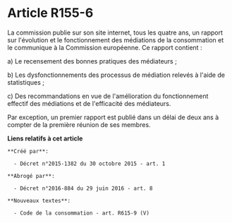 # Article R155-6

La commission publie sur son site internet, tous les quatre ans, un rapport sur l'évolution et le fonctionnement des
médiations de la consommation et le communique à la Commission européenne. Ce rapport contient :

a) Le recensement des bonnes pratiques des médiateurs ;

b) Les dysfonctionnements des processus de médiation relevés à l'aide de statistiques ;

c) Des recommandations en vue de l'amélioration du fonctionnement effectif des médiations et de l'efficacité des médiateurs.

Par exception, un premier rapport est publié dans un délai de deux ans à compter de la première réunion de ses membres.

**Liens relatifs à cet article**

	**Créé par**:

	  - Décret n°2015-1382 du 30 octobre 2015 - art. 1

	**Abrogé par**:

	  - Décret n°2016-884 du 29 juin 2016 - art. 8

	**Nouveaux textes**:

	  - Code de la consommation - art. R615-9 (V)
